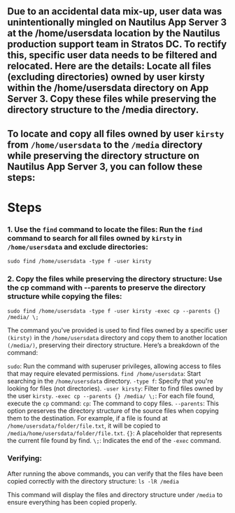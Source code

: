 ## Due to an accidental data mix-up, user data was unintentionally mingled on Nautilus App Server 3 at the /home/usersdata location by the Nautilus production support team in Stratos DC. To rectify this, specific user data needs to be filtered and relocated. Here are the details:                                                                                                                           Locate all files (excluding directories) owned by user kirsty within the /home/usersdata directory on App Server 3. Copy these files while preserving the directory structure to the /media directory.

## To locate and copy all files owned by user `kirsty` from `/home/usersdata` to the `/media` directory while preserving the directory structure on Nautilus App Server 3, you can follow these steps:

# Steps

### 1. Use the `find` command to locate the files: Run the `find` command to search for all files owned by `kirsty` in `/home/usersdata` and exclude directories:

`sudo find /home/usersdata -type f -user kirsty`

### 2. Copy the files while preserving the directory structure: Use the cp command with --parents to preserve the directory structure while copying the files:

`sudo find /home/usersdata -type f -user kirsty -exec cp --parents {} /media/ \;`

The command you've provided is used to find files owned by a specific user `(kirsty)` in the `/home/usersdata` directory and copy them to another location `(/media/)`, preserving their directory structure. Here’s a breakdown of the command:

`sudo`: Run the command with superuser privileges, allowing access to files that may require elevated permissions.
`find /home/usersdata`: Start searching in the `/home/usersdata` directory.
`-type f`: Specify that you're looking for files (not directories).
`-user kirsty`: Filter to find files owned by the user `kirsty`.
`-exec cp --parents {} /media/ \;`: For each file found, execute the `cp` command:
`cp`: The command to copy files.
`--parents`: This option preserves the directory structure of the source files when copying them to the destination. For example, if a file is found at `/home/usersdata/folder/file.txt`, it will be copied to `/media/home/usersdata/folder/file.txt`.
`{}`: A placeholder that represents the current file found by find.
`\;`: Indicates the end of the `-exec` command.

### Verifying:
After running the above commands, you can verify that the files have been copied correctly with the directory structure:
`ls -lR /media`

This command will display the files and directory structure under `/media` to ensure everything has been copied properly.















